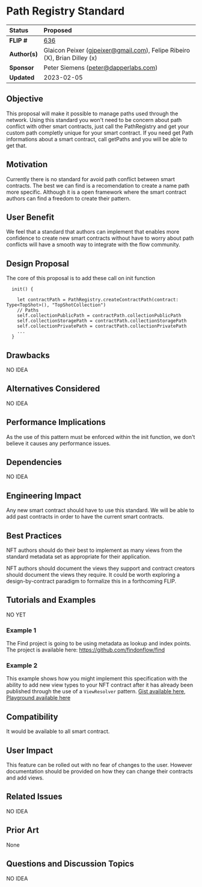 # Path Registry Standard

| Status        | Proposed |
:-------------- |:---------------------------------------------------- |
| **FLIP #**    | [636](https://github.com/onflow/flow/pull/636)                                                                                       |
| **Author(s)** | Glaicon Peixer (gjpeixer@gmail.com), Felipe Ribeiro (X), Brian Dilley (x)              |
| **Sponsor**   | Peter Siemens (peter@dapperlabs.com)                                                                                                 |
| **Updated**   | 2023-02-05                                                                                                                           |


## Objective

This proposal will make it possible to manage paths used through the network. 
Using this standard you won't need to be concern about path conflict with other smart contracts, just call the PathRegistry and get your custom path completly unique for your smart contract. If you need get Path informations about a smart contract, call getPaths and you will be able to get that.


## Motivation

Currently there is no standard for avoid path conflict between smart contracts. The best we can 
find is a recomendation to create a name path more specific. Although it is a open framework 
where the smart contract authors can find a freedom to create their pattern.

## User Benefit


We feel that a standard that authors can implement that enables more confidence to create new 
smart contracts without have to worry about path conflicts will have a smooth way to integrate 
with the flow community.

## Design Proposal

The core of this proposal is to add these call on init function
```
  init() {

    let contractPath = PathRegistry.createContractPath(contract: Type<TopShot>(), "TopShotCollection")
    // Paths
    self.collectionPublicPath = contractPath.collectionPublicPath
    self.collectionStoragePath = contractPath.collectionStoragePath
    self.collectionPrivatePath = contractPath.collectionPrivatePath
    ...
  }
```

## Drawbacks

NO IDEA

## Alternatives Considered

NO IDEA

## Performance Implications

As the use of this pattern must be enforced within the init function, we don't believe it causes any performance issues.

## Dependencies

NO IDEA

## Engineering Impact

Any new smart contract should have to use this standard. We will be able to add past contracts in order to have the current smart contracts.

## Best Practices

NFT authors should do their best to implement as many views from the standard metadata set as appropriate for 
their application. 

NFT authors should document the views they support and contract creators should document the views they require. 
It could be worth exploring a design-by-contract paradigm to formalize this in a forthcoming FLIP.

## Tutorials and Examples

NO YET

### Example 1

The Find project is going to be using metadata as lookup and index points. The project is available here:
https://github.com/findonflow/find

### Example 2

This example shows how you might implement this specification with the ability to add new view types to your NFT 
contract after it has already been published through the use of a `ViewResolver` pattern.
[Gist available here](https://gist.github.com/briandilley/962e94682b7945d882fcd99702011ea4),
[Playground available here](https://play.onflow.org/a71203b9-a03a-47f9-ab70-7285fcf4c56a?type=account&id=0)

## Compatibility

It would be available to all smart contract.

## User Impact

This feature can be rolled out with no fear of changes to the user. However documentation should be provided on how 
they can change their contracts and add views. 

## Related Issues

NO IDEA

## Prior Art

None

## Questions and Discussion Topics

NO IDEA